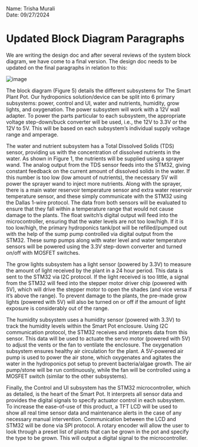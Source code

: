 Name: Trisha Murali <br/>
Date: 09/27/2024

# Updated Block Diagram Paragraphs 
We are writing the design doc and after several reviews of the system block diagram, we have come to a final version. The design doc needs to be updated on the final paragraphs in relation to this: <br/>

![image](https://github.com/user-attachments/assets/bc54160d-d1b3-4c4b-b0cb-06f1cfc68179)

The block diagram (Figure 5) details the different subsystems for The Smart Plant Pot. Our hydroponics solution/device can be split into 6 primary subsystems: power, control and UI, water and nutrients, humidity, grow lights, and oxygenation. The power subsystem will work with a 12V wall adapter. To power the parts particular to each subsystem, the appropriate voltage step-down/buck converter will be used, i.e., the 12V to 3.3V or the 12V to 5V. This will be based on each subsystem’s individual supply voltage range and amperage. 

The water and nutrient subsystem has a Total Dissolved Solids (TDS) sensor, providing us with the concentration of dissolved nutrients in the water. As shown in Figure 1, the nutrients will be supplied using a sprayer wand. The analog output from the TDS sensor feeds into the STM32, giving constant feedback on the current amount of dissolved solids in the water. If this number is too low (low amount of nutrients), the necessary 5V will power the sprayer wand to inject more nutrients. Along with the sprayer, there is a main water reservoir temperature sensor and extra water reservoir temperature sensor, and these simply communicate with the STM32 using the Dallas 1-wire protocol. The data from both sensors will be evaluated to ensure that they fall within a temperature range that would not cause damage to the plants. The float switch’s digital output will feed into the microcontroller, ensuring that the water levels are not too low/high. If it is too low/high, the primary hydroponics tank/pot will be refilled/pumped out with the help of the sump pump controlled via digital output from the STM32. These sump pumps along with water level and water temperature sensors will be powered using the 3.3V step-down converter and turned on/off with MOSFET switches. 

The grow lights subsystem has a light sensor (powered by 3.3V) to measure the amount of light received by the plant in a 24 hour period. This data is sent to the STM32 via I2C protocol. If the light received is too little, a signal from the STM32 will feed into the stepper motor driver chip (powered with 5V), which will drive the stepper motor to open the shades (and vice versa if it’s above the range). To prevent damage to the plants, the pre-made grow lights (powered with 5V) will also be turned on or off if the amount of light exposure is considerably out of the range. 

The humidity subsystem uses a humidity sensor (powered with 3.3V) to track the humidity levels within the Smart Pot enclosure. Using I2C communication protocol, the STM32 receives and interprets data from this sensor. This data will be used to actuate the servo motor (powered with 5V) to adjust the vents or the fan to ventilate the enclosure. 
The oxygenation subsystem ensures healthy air circulation for the plant. A 5V-powered air pump is used to power the air stone, which oxygenates and agitates the water in the hydroponics pot setup to prevent bacteria/algae growth. The air pump/stone will be run continuously, while the fan will be controlled using a MOSFET switch (similar to the other subsystems). 

Finally, the Control and UI subsystem has the STM32 microcontroller, which as detailed, is the heart of the Smart Pot. It interprets all sensor data and provides the digital signals to specify actuator control in each subsystem. To increase the ease-of-use of this product, a TFT LCD will be used to show all real time sensor data and maintenance alerts in the case of any necessary manual intervention. Communication between the LCD and STM32 will be done via SPI protocol. A rotary encoder will allow the user to look through a preset list of plants that can be grown in the pot and specify the type to be grown. This will output a digital signal to the microcontroller. 
